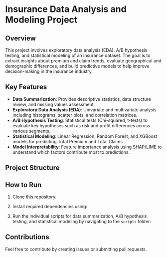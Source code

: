 # Insurance Data Analysis and Modeling Project

## Overview
This project involves exploratory data analysis (EDA), A/B hypothesis testing, and statistical modeling of an insurance dataset. The goal is to extract insights about premium and claim trends, evaluate geographical and demographic differences, and build predictive models to help improve decision-making in the insurance industry.

## Key Features
- **Data Summarization**: Provides descriptive statistics, data structure review, and missing values assessment.
- **Exploratory Data Analysis (EDA)**: Univariate and multivariate analysis including histograms, scatter plots, and correlation matrices.
- **A/B Hypothesis Testing**: Statistical tests (Chi-squared, t-tests) to evaluate key hypotheses such as risk and profit differences across various segments.
- **Statistical Modeling**: Linear Regression, Random Forest, and XGBoost models for predicting Total Premium and Total Claims.
- **Model Interpretability**: Feature importance analysis using SHAP/LIME to understand which factors contribute most to predictions.

## Project Structure

## How to Run
1. Clone this repository.
2. Install required dependencies using:

3. Run the individual scripts for data summarization, A/B hypothesis testing, and statistical modeling by navigating to the `scripts` folder:


## Contributions
Feel free to contribute by creating issues or submitting pull requests.
